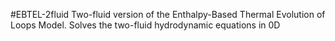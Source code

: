#EBTEL-2fluid
Two-fluid version of the Enthalpy-Based Thermal Evolution of Loops Model. Solves the two-fluid hydrodynamic equations in 0D
